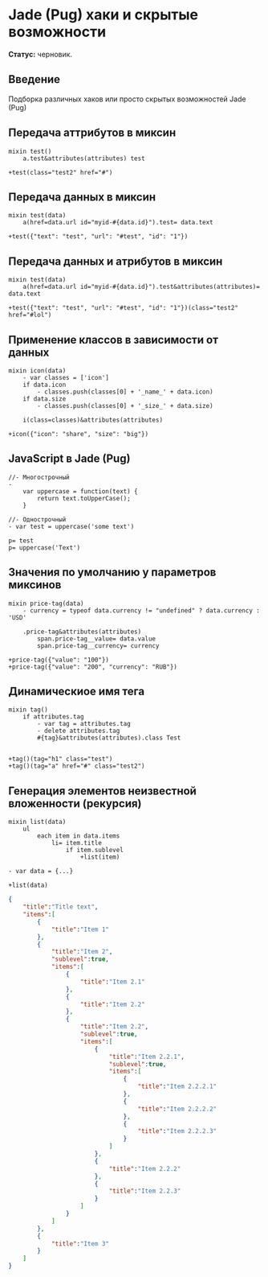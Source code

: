# Jade (Pug) хаки и скрытые возможности

**Статус:** черновик.

## Введение

Подборка различных хаков или просто скрытых возможностей Jade (Pug)

## Передача аттрибутов в миксин

```jade
mixin test()
    a.test&attributes(attributes) test

+test(class="test2" href="#")
```

## Передача данных в миксин

```jade
mixin test(data)
    a(href=data.url id="myid-#{data.id}").test= data.text

+test({"text": "test", "url": "#test", "id": "1"})
```

## Передача данных и атрибутов в миксин

```jade
mixin test(data)
    a(href=data.url id="myid-#{data.id}").test&attributes(attributes)= data.text

+test({"text": "test", "url": "#test", "id": "1"})(class="test2" href="#lol")
```

## Применение классов в зависимости от данных

```jade
mixin icon(data)
    - var classes = ['icon']
    if data.icon
        - classes.push(classes[0] + '_name_' + data.icon)
    if data.size
        - classes.push(classes[0] + '_size_' + data.size)

    i(class=classes)&attributes(attributes)

+icon({"icon": "share", "size": "big"})
```

## JavaScript в Jade (Pug)

```jade
//- Многострочный
-
    var uppercase = function(text) {
        return text.toUpperCase();
    }

//- Однострочный
- var test = uppercase('some text')

p= test
p= uppercase('Text')
```

## Значения по умолчанию у параметров миксинов

```jade
mixin price-tag(data)
    - currency = typeof data.currency != "undefined" ? data.currency : 'USD'
    
    .price-tag&attributes(attributes)
        span.price-tag__value= data.value
        span.price-tag__currency= currency

+price-tag({"value": "100"})
+price-tag({"value": "200", "currency": "RUB"})

```

## Динамическиое имя тега
```jade
mixin tag()
    if attributes.tag
        - var tag = attributes.tag
        - delete attributes.tag
        #{tag}&attributes(attributes).class Test


+tag()(tag="h1" class="test")
+tag()(tag="a" href="#" class="test2")
```

## Генерация элементов неизвестной вложенности (рекурсия)
```jade
mixin list(data)
    ul
        each item in data.items
            li= item.title
                if item.sublevel
                    +list(item)

- var data = {...}

+list(data)
```

```json
{
    "title":"Title text",
    "items":[
        {
            "title":"Item 1"
        },
        {
            "title":"Item 2",
            "sublevel":true,
            "items":[
                {
                    "title":"Item 2.1"
                },
                {
                    "title":"Item 2.2"
                },
                {
                    "title":"Item 2.2",
                    "sublevel":true,
                    "items":[
                        {
                            "title":"Item 2.2.1",
                            "sublevel":true,
                            "items":[
                                {
                                    "title":"Item 2.2.2.1"
                                },
                                {
                                    "title":"Item 2.2.2.2"
                                },
                                {
                                    "title":"Item 2.2.2.3"
                                }
                            ]
                        },
                        {
                            "title":"Item 2.2.2"
                        },
                        {
                            "title":"Item 2.2.3"
                        }
                    ]
                }
            ]
        },
        {
            "title":"Item 3"
        }
    ]
}
```

